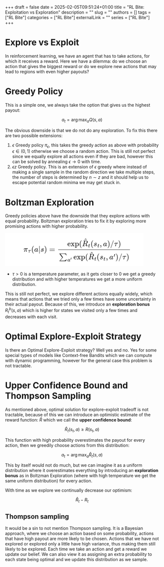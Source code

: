 +++ 
draft = false
date = 2025-02-05T09:51:24+01:00
title = "RL Bite: Exploitation vs Exploration"
description = ""
slug = ""
authors = []
tags = ["RL Bite"]
categories = ["RL Bite"]
externalLink = ""
series = ["RL Bite"]
+++

# Explore vs Exploit

In reinforcement learning, we have an agent that has to take actions, for which it receives a reward. Here we have a dilemma: do we choose an action that gives the biggest reward or do we explore new actions that may lead to regions with even higher payouts?

# Greedy Policy

This is a simple one, we always take the option that gives us the highest payout:

$$ a_t = \arg \max_{a} Q(s,a) $$

The obvious downside is that we do not do any exploration. To fix this there are two possible extensions:

1. $\epsilon$ Greedy policy $\pi_{\epsilon}$, this takes the greedy action as above with probability $\epsilon \in (0,1)$ otherwise we choose a random action. This is still not perfect since we equally explore all actions even if they are bad, however this can be solved by annealing $\epsilon \rightarrow 0$ with time.
2. $\epsilon z$ Greedy policy. This is an extension of $\epsilon$ greedy where instead of making a single sample in the random direction we take multiple steps, the number of steps is determined by $n \sim z$ and it should help us to escape potential random minima we may get stuck in.

# Boltzman Exploration

Greedy policies above have the downside that they explore actions with equal probability. Boltzman exploration tries to fix it by exploring more promising actions with higher probability.

![Does not render correctly](/images/boltzman_exploration_eq.png)

- $\tau > 0$ is a temperature parameter, as it gets closer to 0 we get a greedy distribution and with higher temperatures we get a more uniform distribution.

This is still not perfect, we explore different actions equally widely, which means that actions that we tried only a few times have some uncertainty in their actual payout. Because of this, we introduce an **exploration bonus** $R_t^b(s,a)$ which is higher for states we visited only a few times and decreases with each visit.

# Optimal Explore-Exploit Strategy
Is there an Optimal Explore-Exploit strategy? Well yes and no. Yes for some special types of models like Context-free Bandits which we can compute with dynamic programming, however for the general case this problem is not tractable.

# Upper Confidence Bound and Thompson Sampling

As mentioned above, optimal solution for explore-exploit tradeoff is not tractable, because of this we can introduce an optimistic estimate of the reward function: $\hat{R}$ which we call the **upper confidence bound**:

$$ \hat{R}_t(s_t,a) \ge R(s_t,a) $$

This function with high probability overestimates the payout for every action, then we greedily choose actions from this distribution:

$$ a_t = \arg \max_{a} \hat{R}_t(s,a) $$

This by itself would not do much, but we can imagine it as a uniform distribution where it overestimates everything by introducing an **exploration bonus** as in Boltzman Exploration (where with high temperature we get the same uniform distribution) for every action.

With time as we explore we continually decrease our optimism:

$$ \hat{R}_t - R_t $$

## Thompson sampling
It would be a sin to not mention Thompson sampling. It is a Bayesian approach, where we choose an action based on some probability, actions that have high payout are more likely to be chosen. Actions that we have not explored or explored only a little have high variance, thus making them still likely to be explored. Each time we take an action and get a reward we update our belief. We can also view it as assigning an extra probability to each state being optimal and we update this distribution as we sample.
